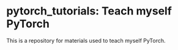 # pytorch_tutorials: Teach myself PyTorch

This is a repository for materials used to teach myself PyTorch.
